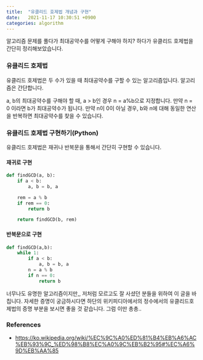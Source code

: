 ```yaml
---
title:  "유클리드 호제법 개념과 구현"
date:   2021-11-17 10:30:51 +0900
categories: algorithm
---
```




알고리즘 문제를 풀다가 최대공약수를 어떻게 구해야 하지? 하다가 유클리드 호제법을 간단히 정리해보았습니다. 

### 유클리드 호제법

유클리드 호제법은 두 수가 있을 때 최대공약수를 구할 수 있는 알고리즘입니다. 알고리즘은 간단합니다. 

a, b의 최대공약수를 구해야 할 때, a > b인 경우 n = a%b으로 지정합니다. 만약 n = 0 이라면 b가 최대공약수가 됩니다. 만약 n이 0이 아닐 경우, b와 n에 대해 동일한 연산을 반복하면 최대공약수를 찾을 수 있습니다. 



### 유클리드 호제법 구현하기(Python)

유클리드 호제법은 재귀나 반복문을 통해서 간단히 구현할 수 있습니다. 

#### 재귀로 구현

```python
def findGCD(a, b):
    if a < b:
        a, b = b, a

    rem = a % b
    if rem == 0:
        return b

    return findGCD(b, rem)
```

#### 반복문으로 구현

```python
def findGCD(a,b):
    while 1:
        if a < b:
            a, b = b, a
        n = a % b
        if n == 0:
            return b  
```



너무나도 유명한 알고리즘이지만,, 저처럼 모르고도 잘 사셨던 분들을 위하여 이 글을 바칩니다. 자세한 증명이 궁금하시다면 하단의 위키피디아에서의 정수에서의 유클리드호제법의 증명 부분을 보시면 좋을 것 같습니다. 그럼 이만 총총..

### References

- https://ko.wikipedia.org/wiki/%EC%9C%A0%ED%81%B4%EB%A6%AC%EB%93%9C_%ED%98%B8%EC%A0%9C%EB%B2%95#%EC%A6%9D%EB%AA%85

